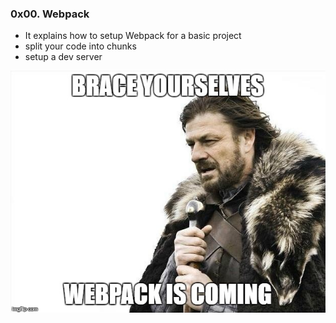 <h3>0x00. Webpack</h3>
<ul>
    <li>It explains how to setup Webpack for a basic project</li>
    <li>split your code into chunks</li>
    <li>setup a dev server</li>
</ul>
<img src="webpack.png">